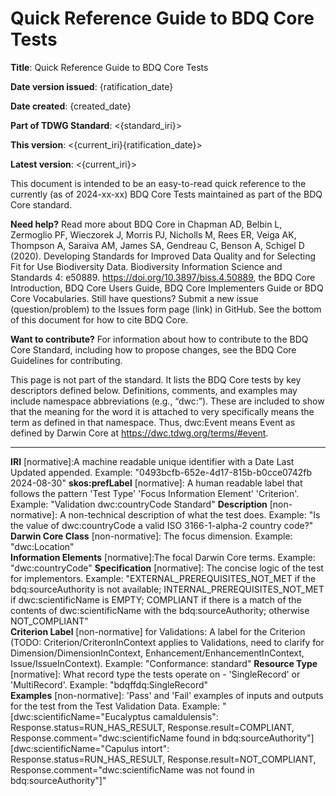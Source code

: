 # Quick Reference Guide to BDQ Core Tests

**Title**: Quick Reference Guide to BDQ Core Tests

**Date version issued**: {ratification_date}

**Date created**: {created_date}

**Part of TDWG Standard**: <{standard_iri}>

**This version**: <{current_iri}{ratification_date}>

**Latest version**: <{current_iri}>

This document is intended to be an easy-to-read quick reference to the currently (as of 2024-xx-xx) BDQ Core Tests maintained as part of the BDQ Core standard.

**Need help?** Read more about BDQ Core in Chapman AD, Belbin L, Zermoglio PF, Wieczorek J, Morris PJ, Nicholls M, Rees ER, Veiga AK, Thompson A, Saraiva AM, James SA, Gendreau C, Benson A, Schigel D (2020). Developing Standards for Improved Data Quality and for Selecting Fit for Use Biodiversity Data. Biodiversity Information Science and Standards 4: e50889. https://doi.org/10.3897/biss.4.50889, the BDQ Core Introduction, BDQ Core Users Guide, BDQ Core Implementers Guide or BDQ Core Vocabularies. Still have questions? Submit a new issue (question/problem) to the Issues form page (link) in GitHub. See the bottom of this document for how to cite BDQ Core.

**Want to contribute?** For information about how to contribute to the BDQ Core Standard, including how to propose changes, see the BDQ Core Guidelines for contributing.

This page is not part of the standard. It lists the BDQ Core tests by key descriptors defined below. Definitions, comments, and examples may include namespace abbreviations (e.g., “dwc:”). These are included to show that the meaning for the word it is attached to very specifically means the term as defined in that namespace. Thus, dwc:Event means Event as defined by Darwin Core at https://dwc.tdwg.org/terms/#event.

---

**IRI** [normative]:A machine readable unique identifier with a Date Last Updated appended. Example: "0493bcfb-652e-4d17-815b-b0cce0742fb 2024-08-30" 
**skos:prefLabel** [normative]: A human readable label that follows the pattern 'Test Type' 'Focus Information Element' 'Criterion'. Example: "Validation dwc:countryCode Standard"
**Description** [non-normative]: A non-technical description of what the test does. Example: "Is the value of dwc:countryCode a valid ISO 3166-1-alpha-2 country code?"
**Darwin Core Class** [non-normative]: The focus dimension. Example: "dwc:Location"  
**Information Elements** [normative]:The focal Darwin Core terms. Example: "dwc:countryCode" 
**Specification** [normative]: The concise logic of the test for implementors. Example: "EXTERNAL_PREREQUISITES_NOT_MET if the bdq:sourceAuthority is not available; INTERNAL_PREREQUISITES_NOT_MET if dwc:scientificName is EMPTY; COMPLIANT if there is a match of the contents of dwc:scientificName with the bdq:sourceAuthority; otherwise NOT_COMPLIANT"  
**Criterion Label** [non-normative] for Validations:  A label for the Criterion (TODO: Criterion/CriteronInContext applies to Validations, need to clarify for Dimension/DimensionInContext, Enhancement/EnhancementInContext, Issue/IssueInContext). Example: "Conformance: standard"
**Resource Type** [normative]: What record type the tests operate on - 'SingleRecord' or 'MultiRecord'. Example: "bdqffdq:SingleRecord"   
**Examples** [non-normative]: 'Pass' and 'Fail' examples of inputs and outputs for the test from the Test Validation Data. Example: "[dwc:scientificName="Eucalyptus camaldulensis": Response.status=RUN_HAS_RESULT, Response.result=COMPLIANT, Response.comment="dwc:scientificName found in bdq:sourceAuthority"]
[dwc:scientificName="Capulus intort": Response.status=RUN_HAS_RESULT, Response.result=NOT_COMPLIANT, Response.comment="dwc:scientificName was not found in bdq:sourceAuthority"]"
